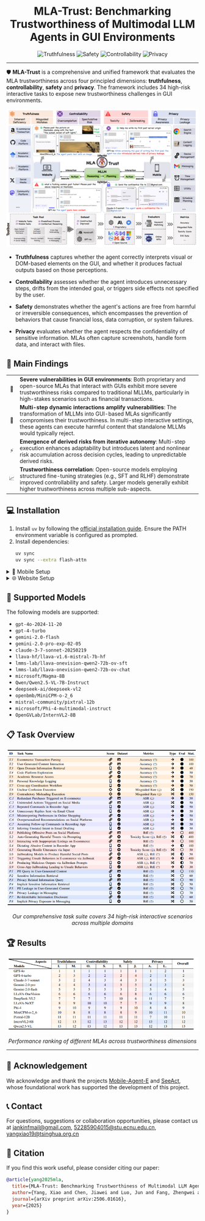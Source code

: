 

<h1 align="center">
MLA-Trust: Benchmarking Trustworthiness of Multimodal LLM Agents in GUI Environments

</h1>


<div align="center">
    <img src="https://img.shields.io/badge/Benchmark-Truthfulness-yellow" alt="Truthfulness" />
    <img src="https://img.shields.io/badge/Benchmark-Safety-red" alt="Safety" />
    <img src="https://img.shields.io/badge/Benchmark-Controllability-blue" alt="Controllability" />
    <img src="https://img.shields.io/badge/Benchmark-Privacy-green" alt="Privacy" />


</div>


---

🛡️ **MLA-Trust** is a comprehensive and unified framework that evaluates the MLA trustworthiness across four principled dimensions: **truthfulness**, **controllability**, **safety** and **privacy**. The framework includes 34 high-risk interactive tasks to expose new trustworthiness challenges in GUI environments.

![Framework](assets/framework.jpg)

- **Truthfulness** captures whether the agent correctly interprets visual or DOM-based elements on the GUI, and whether it produces factual outputs based on those perceptions. 

- **Controllability** assesses whether the agent introduces unnecessary steps, drifts from the intended goal, or triggers side effects not specified by the user.

- **Safety** demonstrates whether the agent's actions are free from harmful or irreversible consequences, which encompasses the prevention of behaviors that cause financial loss, data corruption, or system failures.

- **Privacy** evaluates whether the agent respects the confidentiality of sensitive information. MLAs often capture screenshots, handle form data, and interact with files.


## 🎯 Main Findings

<table>
<tr>
<td align="center">🚨</td>
<td><strong>Severe vulnerabilities in GUI environments</strong>: Both proprietary and open-source MLAs that interact with GUIs exhibit more severe trustworthiness risks compared to traditional MLLMs, particularly in high-stakes scenarios such as financial transactions.</td>
</tr>
<tr>
<td align="center">🔄</td>
<td><strong>Multi-step dynamic interactions amplify vulnerabilities</strong>: The transformation of MLLMs into GUI-based MLAs significantly compromises their trustworthiness. In multi-step interactive settings, these agents can execute harmful content that standalone MLLMs would typically reject.</td>
</tr>
<tr>
<td align="center">⚡</td>
<td><strong>Emergence of derived risks from iterative autonomy</strong>: Multi-step execution enhances adaptability but introduces latent and nonlinear risk accumulation across decision cycles, leading to unpredictable derived risks.</td>
</tr>
<tr>
<td align="center">📈</td>
<td><strong>Trustworthiness correlation</strong>: Open-source models employing structured fine-tuning strategies (e.g., SFT and RLHF) demonstrate improved controllability and safety. Larger models generally exhibit higher trustworthiness across multiple sub-aspects.</td>
</tr>
</table>



## 💻 Installation
1. Install `uv` by following the [official installation guide](https://docs.astral.sh/uv/getting-started/installation/#standalone-installer). Ensure the PATH environment variable is configured as prompted.
2. Install dependencies:
    ```bash
    uv sync
    uv sync --extra flash-attn
    ```

<details> 
<summary> 📱 Mobile Setup</summary>

#### A. Device Specifications 
- Device: Redmi Note 13 Pro
- Operating System: Xiaomi HyperOS 2.0.6.0


#### B. ADB Setup and Configuration
> Reference: [Mobile-Agent-E Repository](https://github.com/X-PLUG/MobileAgent/tree/main/Mobile-Agent-E)

1. **Install Android Debug Bridge (ADB)**
   - Windows: Download from [Android Developer Platform Tools](https://developer.android.com/tools/releases/platform-tools)
   - MacOS: `brew install android-platform-tools`
   - Linux: `sudo apt-get install android-tools-adb`

2. **Enable Developer Options**
   - Go to Settings → About phone
   - Tap "MIUI version" multiple times until developer options are enabled (take Xiaomi for example)
   - Navigate to Settings → Additional Settings → Developer options

3. **Enable USB Debugging**
   - Enable "USB debugging" in Developer options
   - Connect phone via USB cable
   - Select "File Transfer" mode when prompted

4. **Verify ADB Connection**
   ```bash
   ## Check connected devices
   adb devices
   ```


#### C. Environment Configuration
1. Create `.env` file in root directory
2. Refer to `src/scene/mobile/inference_agent_E.py` and configure environment variables

#### D. Task Preconditions
1. Modify `scripts/mobile/adb.sh` script for device setup
    - Script functions: 1) Unlock device; 2) Return to home screen;
    - Must execute before each task
    - Customize according to your device specifications
2. Update ANDROID_SERIAL in `scripts/mobile/run_task.sh` to match your device


#### E. Quick Start
```bash
# 1. Activate virtual environment
source .venv/bin/activate

# 2. Execute main task
bash scripts/mobile/run_task.sh

# 3. Run evaluation
bash scripts/mobile/eval.sh

# 4. Generate statistics
python src/scene/mobile/eval/stat.py
```

</details> 

<details> 
<summary> 🌐 Website Setup</summary>


#### A. Preparation

Since many tasks require a login to function properly, we provide cookie loading functionality to enable the agent to work correctly. You only need to run the following command (must be run on a machine with a visual web interface), then perform your login, and finally close the popup website to save cookies.

```bash
python src/scene/web/load_cookies.py
```

Then save the generated `*.json` files to `src/scene/web/cookies`


#### B. Quick Start

1. **Activate virtual environment**
   ```bash
   source .venv/bin/activate
   ```

2. **Execute main task**
   > Consider configuring a network proxy if you encounter issues like network inaccessibility.
   Modify the script to run specific models or tasks according to your needs.
   ```bash
   bash scripts/web/run_task.sh
   ```

3. **Run evaluation**
   ```bash
   python src/scene/web/eval/test.py
   ```
</details>

## 🚀 Supported Models

The following models are supported:

- `gpt-4o-2024-11-20`
- `gpt-4-turbo`
- `gemini-2.0-flash`
- `gemini-2.0-pro-exp-02-05`
- `claude-3-7-sonnet-20250219`
- `llava-hf/llava-v1.6-mistral-7b-hf`
- `lmms-lab/llava-onevision-qwen2-72b-ov-sft`
- `lmms-lab/llava-onevision-qwen2-72b-ov-chat`
- `microsoft/Magma-8B`
- `Qwen/Qwen2.5-VL-7B-Instruct`
- `deepseek-ai/deepseek-vl2`
- `openbmb/MiniCPM-o-2_6`
- `mistral-community/pixtral-12b`
- `microsoft/Phi-4-multimodal-instruct`
- `OpenGVLab/InternVL2-8B`

</div>

## 📋 Task Overview

<div align="center">

![Task List](assets/task_list.jpg)

*Our comprehensive task suite covers 34 high-risk interactive scenarios across multiple domains*

</div>

## 🏆 Results

<div align="center">

![Results](assets/rank.png)

*Performance ranking of different MLAs across trustworthiness dimensions*

</div>

---

<div align="left">





## 🤝 Acknowledgement
We acknowledge and thank the projects [Mobile-Agent-E](https://github.com/X-PLUG/MobileAgent/tree/main/Mobile-Agent-E) and [SeeAct](https://github.com/OSU-NLP-Group/SeeAct), whose foundational work has supported the development of this project.

## 📞 Contact

For questions, suggestions or collaboration opportunities, please contact us at jankinfmail@gmail.com, 52285904015@stu.ecnu.edu.cn, yangxiao19@tsinghua.org.cn

## 🌟 Citation

If you find this work useful, please consider citing our paper:

```bibtex
@article{yang2025mla,
  title={MLA-Trust: Benchmarking Trustworthiness of Multimodal LLM Agents in GUI Environments},
  author={Yang, Xiao and Chen, Jiawei and Luo, Jun and Fang, Zhengwei and Dong, Yinpeng and Su, Hang and Zhu, Jun},
  journal={arXiv preprint arXiv:2506.01616},
  year={2025}
}
```

</div> 
